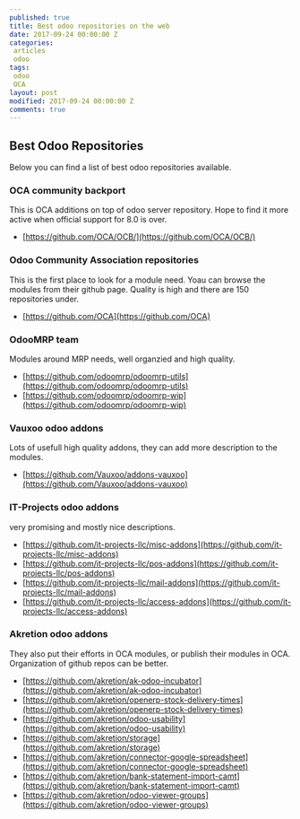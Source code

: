 ```yaml
---
published: true
title: Best odoo repositories on the web
date: 2017-09-24 00:00:00 Z
categories:
 articles
 odoo
tags:
 odoo
 OCA
layout: post
modified: 2017-09-24 00:00:00 Z
comments: true
---
```


## Best Odoo Repositories

Below you can find a list of best odoo repositories available.

### OCA community backport
This is OCA additions on top of odoo server repository. Hope to find it more active when official support for 8.0 is over.
* [https://github.com/OCA/OCB/](https://github.com/OCA/OCB/) 

### Odoo Community Association repositories
This is the first place to look for a module need. Yoau can browse the modules from their github page. Quality is high and there are 150 repositories under.
* [https://github.com/OCA](https://github.com/OCA)

### OdooMRP team
Modules around MRP needs, well organzied and high quality.
* [https://github.com/odoomrp/odoomrp-utils](https://github.com/odoomrp/odoomrp-utils)
* [https://github.com/odoomrp/odoomrp-wip](https://github.com/odoomrp/odoomrp-wip)

### Vauxoo odoo addons
Lots of usefull high quality addons, they can add more description to the modules.
* [https://github.com/Vauxoo/addons-vauxoo](https://github.com/Vauxoo/addons-vauxoo)


### IT-Projects odoo addons
very promising and mostly nice descriptions.
* [https://github.com/it-projects-llc/misc-addons](https://github.com/it-projects-llc/misc-addons)
* [https://github.com/it-projects-llc/pos-addons](https://github.com/it-projects-llc/pos-addons)
* [https://github.com/it-projects-llc/mail-addons](https://github.com/it-projects-llc/mail-addons)
* [https://github.com/it-projects-llc/access-addons](https://github.com/it-projects-llc/access-addons)

### Akretion odoo addons
They also put their efforts in OCA modules, or publish their modules in OCA. Organization of github repos can be better.

* [https://github.com/akretion/ak-odoo-incubator](https://github.com/akretion/ak-odoo-incubator)
* [https://github.com/akretion/openerp-stock-delivery-times](https://github.com/akretion/openerp-stock-delivery-times) 
* [https://github.com/akretion/odoo-usability](https://github.com/akretion/odoo-usability) 
* [https://github.com/akretion/storage](https://github.com/akretion/storage) 
* [https://github.com/akretion/connector-google-spreadsheet](https://github.com/akretion/connector-google-spreadsheet) 
* [https://github.com/akretion/bank-statement-import-camt](https://github.com/akretion/bank-statement-import-camt) 
* [https://github.com/akretion/odoo-viewer-groups](https://github.com/akretion/odoo-viewer-groups)
